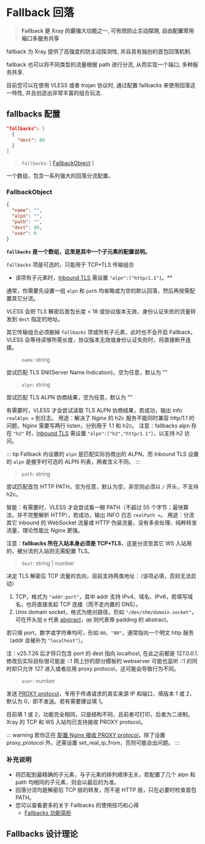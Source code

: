 # Fallback 回落

> **Fallback 是 Xray 的最强大功能之一, 可有效防止主动探测,
> 自由配置常用端口多服务共享**

fallback 为 Xray 提供了高强度的防主动探测性, 并且具有独创的首包回落机制.

fallback 也可以将不同类型的流量根据 path 进行分流, 从而实现一个端口,
多种服务共享.

目前您可以在使用 VLESS 或者 trojan 协议时, 通过配置 fallbacks
来使用回落这一特性, 并且创造出非常丰富的组合玩法.

## fallbacks 配置

```json
"fallbacks": [
  {
    "dest": 80
  }
]
```

> `fallbacks`: \[ [FallbackObject](#fallbackobject) \]

一个数组，包含一系列强大的回落分流配置。

### FallbackObject

```json
{
  "name": "",
  "alpn": "",
  "path": "",
  "dest": 80,
  "xver": 0
}
```

**`fallbacks` 是一个数组，这里是其中一个子元素的配置说明。**

`fallbacks` 项是可选的，只能用于 TCP+TLS 传输组合

- 该项有子元素时，[Inbound TLS](../transport.md#tlsobject) 需设置
  `"alpn":["http/1.1"]`。\*\*

通常，你需要先设置一组 `alpn` 和 `path`
均省略或为空的默认回落，然后再按需配置其它分流。

VLESS 会把 TLS 解密后首包长度 < 18 或协议版本无效、身份认证失败的流量转发到
`dest` 指定的地址。

其它传输组合必须删掉 `fallbacks` 项或所有子元素，此时也不会开启 Fallback，VLESS
会等待读够所需长度，协议版本无效或身份认证失败时，将直接断开连接。

> `name`: string

尝试匹配 TLS SNI(Server Name Indication)，空为任意，默认为 ""

> `alpn`: string

尝试匹配 TLS ALPN 协商结果，空为任意，默认为 ""

有需要时，VLESS 才会尝试读取 TLS ALPN 协商结果，若成功，输出 info `realAlpn =`
到日志。 用途：解决了 Nginx 的 h2c 服务不能同时兼容 http/1.1 的问题，Nginx
需要写两行 listen，分别用于 1.1 和 h2c。 注意：fallbacks alpn 存在 `"h2"`
时，[Inbound TLS](../transport.md#tlsobject) 需设置
`"alpn":["h2","http/1.1"]`，以支持 h2 访问。

::: tip Fallback 内设置的 `alpn` 是匹配实际协商出的 ALPN，而 Inbound TLS 设置的
`alpn` 是握手时可选的 ALPN 列表，两者含义不同。 :::

> `path`: string

尝试匹配首包 HTTP PATH，空为任意，默认为空，非空则必须以 `/` 开头，不支持 h2c。

智能：有需要时，VLESS 才会尝试看一眼 PATH（不超过 55
个字节；最快算法，并不完整解析 HTTP），若成功，输出 INFO 日志 `realPath =`。
用途：分流其它 inbound 的 WebSocket 流量或 HTTP
伪装流量，没有多余处理、纯粹转发流量，理论性能比 Nginx 更强。

注意：**fallbacks 所在入站本身必须是 TCP+TLS**，这是分流至其它 WS
入站用的，被分流的入站则无需配置 TLS。

> `dest`: string | number

决定 TLS 解密后 TCP 流量的去向，目前支持两类地址：（该项必填，否则无法启动）

1. TCP，格式为 `"addr:port"`，其中 addr 支持
   IPv4、域名、IPv6，若填写域名，也将直接发起 TCP 连接（而不走内置的 DNS）。
2. Unix domain socket，格式为绝对路径，形如
   `"/dev/shm/domain.socket"`，可在开头加 `@` 代表
   [abstract](https://www.man7.org/linux/man-pages/man7/unix.7.html)，`@@`
   则代表带 padding 的 abstract。

若只填 port，数字或字符串均可，形如 `80`、`"80"`，通常指向一个明文 http
服务（addr 会被补为 `"localhost"`）。

注：v25.7.26 后才将只包含 port 的 dest 指向 localhost, 在此之前都是 127.0.0.1.
修改后实际目标很可能是 ::1 网上抄的部分模板的 webserver 可能也监听 ::1
的同时却只允许 127 进入或者应用 proxy protocol，这可能会导致行为不同。

> `xver`: number

发送
[PROXY protocol](https://www.haproxy.org/download/2.2/doc/proxy-protocol.txt)，专用于传递请求的真实来源
IP 和端口，填版本 1 或 2，默认为 0，即不发送。若有需要建议填 1。

目前填 1 或 2，功能完全相同，只是结构不同，且前者可打印，后者为二进制。Xray 的
TCP 和 WS 入站均已支持接收 PROXY protocol。

::: warning 若你正在
[配置 Nginx 接收 PROXY protocol](https://docs.nginx.com/nginx/admin-guide/load-balancer/using-proxy-protocol/#configuring-nginx-to-accept-the-proxy-protocol)，除了设置
proxy_protocol 外，还需设置 set_real_ip_from，否则可能会出问题。 :::

### 补充说明

- 将匹配到最精确的子元素，与子元素的排列顺序无关。若配置了几个 alpn 和 path
  均相同的子元素，则会以最后的为准。
- 回落分流均是解密后 TCP 层的转发，而不是 HTTP 层，只在必要时检查首包 PATH。
- 您可以查看更多的关于 Fallbacks 的使用技巧和心得
  - [Fallbacks 功能简析](../../document/level-1/fallbacks-lv1)

## Fallbacks 设计理论 <Badge text="WIP" type="warning"/>
